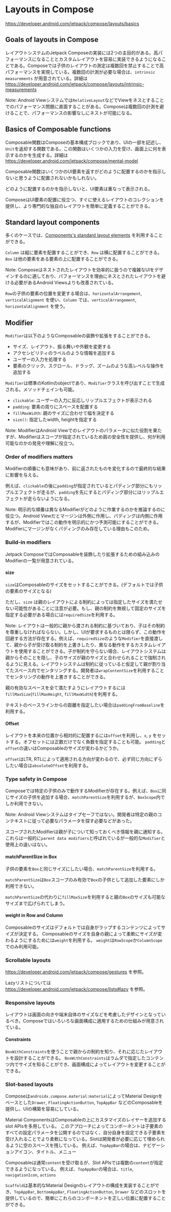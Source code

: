 # Layouts in Compose

https://developer.android.com/jetpack/compose/layouts/basics

## Goals of layouts in Compose

レイアウトシステムのJetpack Composeの実装には2つの主目的がある。高パフォーマンスになることとカスタムレイアウトを容易に実装できるようになることである。Composeでは子供のレイアウトの測定は複数回を禁止することで高パフォーマンスを実現している。複数回の計測が必要な場合は、`intrinsic measurements` が用意されている。詳細は https://developer.android.com/jetpack/compose/layouts/intrinsic-measurements

Note: Android Viewシステムでは`RelativeLayout`などでViewをネスとすることでのパフォーマンス問題に直面することがある。Composeは複数回の計測を避けることで、パフォーマンスの影響なしにネストが可能になる。

## Basics of Composable functions

Composable関数はComposeの基本構成ブロックであり、UIの一部を記述し、`Unit`を返却する関数である。この関数はいくつかの入力を受け、画面上に何を表示するのかを生成する。詳細は https://developer.android.com/jetpack/compose/mental-model

Composable関数はいくつかのUI要素を返すがどのように配置するのかを指示しないと思うように配置されないかもしれない。

どのように配置するのかを指示しないと、UI要素は重なって表示される。

ComposeはUI要素の配置に役立つ、すぐに使えるレイアウトのコレクションを提供し、より専門的な独自のレイアウトを簡単に定義することができる。

## Standard layout components

多くのケースでは、[Components's standard layout elements](https://developer.android.com/reference/kotlin/androidx/compose/foundation/layout/package-summary) を利用することができる。

`Column` は縦に要素を配置することができ、`Row` は横に配置することができる。
`Box` は他の要素をある要素の上に配置することができる。

Note: Composeはネストされたレイアウトを効率的に扱うので複雑なUIをデザインするのに適しており、パフォーマンスを理由にネスとされたレイアウトを避ける必要があるAndroid Viewsよりも改善されている。

`Row`の子供の要素の位置を変更する場合は、`horizontalArrangement`, `verticalAlignment` を使い、`Column` では、`verticalArrangement`, `horizontalAlignment` を使う。

## Modifier

`Modifier`は以下のようなComposableの装飾や拡張をすることができる。

* サイズ、レイアウト、振る舞いや外観を変更する
* アクセシビリティのラベルのような情報を追加する
* ユーザーの入力を処理する
* 要素のクリック、スクロール、ドラッグ、ズームのような高レベルな操作を追加する

`Modifier`は標準のKotlinのobjectであり、`Modifier`クラスを呼び出すことで生成される。メソッドチェインも可能。

* `clickable`:  ユーザーの入力に反応しリップルエフェクトが表示される
* `padding`: 要素の周りにスペースを配置する
* `fillMaxWidth`: 親のサイズに合わせて幅を決定する
* `size()`: 指定したwidth, heightを指定する

Note: ModifierはAndroid Viewでのレイアウトのパラメータに似た役割を果たすが、Modifierはスコープが指定されているため肩の安全性を提供し、何が利用可能なのかの発見や理解に役立つ。

### Order of modifiers matters

Modifierの順番にも意味があり、前に返されたものを変化するので最終的な結果に影響を与える。

例えば、`clickable`の後に`padding`が指定されているとパディング部分にもリップルエフェクトが走るが、`padding`を先にするとパディング部分にはリップルエフェクトが走らないようになる。

Note: 明示的な順番は異なるModifierがどのように作業するのかを推論するのに役立つ。Android Viewだとマージンは外側に作用し、パディングは内側に作用するが、Modifierではこの動作を明示的にかつ予測可能にすることができる。Modifierにマージンがなくパディングのみ存在している理由もこのため。

### Build-in modifiers

Jetpack ComposeではComposableを装飾したり拡張するための組み込みのModifierの一覧が用意されている。

#### size

`size`はComposableのサイズをセットすることができる。(デフォルトでは子供の要素のサイズとなる)

ただし、`size` は親のレイアウトによる制約によっては指定したサイズを満たせない可能性があることに注意が必要。もし、親の制約を無視して固定のサイズを指定する必要がある場合には`requiredSize`を利用する。

Note: レイアウトは一般的に親から渡される制約に基づいており、子はその制約を尊重しなければならない。しかし、UIが要求するものとは限らず、この動作を回避する方法が存在する。例えば、`requiredSize`のような`Modifier`を直接渡して、親から子が受け取る制約を上書きしたり、異なる動作をするカスタムレイアウトを使用することができる。子が制約を守らない場合、レイアウトシステムは親からそのことを隠し、子のサイズが親のサイズと合わせられることで強制されるように見える。レイアウトシステムは制約に従っていると仮定して親が割り当てたスペース内でセンタリングする。開発者は`wrapContentSize`を利用することでセンタリングの動作を上書きすることができる。

親の有効なスペースを全て満たすようにレイアウトするには`fillMaxSize`(`fillMaxHeight`, `fillMaxWidth`)を利用する。

テキストのベースラインからの距離を指定したい場合は`paddingFromBaseline`を利用する。

#### Offset

レイアウトを本来の位置から相対的に配置するには`offset`を利用し、`x`, `y` をセットする。オフセットには正数だけでなく負数を指定することも可能。
`padding`と`offset`の違いはComposableのサイズが変わるかどうか。

`offset`はLTR, RTLによって適用される方向が変わるので、必ず同じ方向にずらしたい場合は`absoluteOffset`を利用する。

### Type safety in Compose

Composeでは特定の子供のみで動作するModifierが存在する。例えば、`Box`に同じサイズの子供を追加する場合、`matchParentSize`を利用するが、`BoxScope`内でしか利用できない。

Note: Android Viewシステムはタイプセーフではない。開発者は特定の親のコンテキストに従って必要なパラメータを探す必要などがあった。

スコープされたModifierは親が子について知っておくべき情報を親に通知する。これらは一般的に`parent data modifiers`と呼ばれているが一般的な`Modifier`と使用上の違いはない。

#### matchParentSize in Box

子供の要素を`Box`と同じサイズにしたい場合、`matchParentSize`を利用する。

`matchParentSize`は`Box`スコープのみ有効で`Box`の子供として追加した要素にしか利用できない。

`matchParentSize`の代わりに`fillMaxSize`を利用すると親の`Box`のサイズも可能なサイズまで広げられてしまう。

#### weight in Row and Column

Composableのサイズはデフォルトでは自身がラップするコンテンツによってサイズが決定する。
Composableのサイズを自身の親によって柔軟にサイズが変わるようにするためには`weight`を利用する。
`weight`は`RowScope`か`ColumnScope`でのみ利用可能。

### Scrollable layouts

https://developer.android.com/jetpack/compose/gestures を参照。

Lazyリストについては https://developer.android.com/jetpack/compose/lists#lazy を参照。

### Responsive layouts

レイアウトは画面の向きや端末自体のサイズなどを考慮したデザインとなっているべき。Composeではいろいろな画面構成に適用するための仕組みが用意されている。

#### Constraints

`BoxWithConstraints`を使うことで親からの制約を知り、それに応じたレイアウトを設計することができる。
`BoxWithConstraints`はラムダで指定したコンテンツ内でサイズを知ることができ、画面構成によってレイアウトを変更することができる。

### Slot-based layouts

Composeは`androidx.compose.material:material`によってMaterial Designをベースとした`Drawer`, `FloatingActionButton`, `TopAppBar` などのComposableを提供し、UIの構築を容易にしている。

Material ComponentsはComposableの上にカスタマイズのレイヤーを追加するslot APIsを多用している。
このアプローチによってコンポーネントは子要素のすべての設定パラメータを公開するのではなく、自分自身を設定できる子要素を受け入れることでより柔軟になっている。Slotは開発者が必要に応じて埋められるように空のスペースを残している。
例えば、`TopAppBar`の場合は、ナビゲーションアイコン、タイトル、メニュー

Composableは通常`content`を受け取るが、Slot APIsでは複数の`content`が指定できるようになっている。
例えば、`TopAppBar`の場合は、`title`, `navigationIcon`, `actions`

`Scaffold`は基本的なMaterial Designのレイアウトの構成を実装することができ、`TopAppBar`, `BottomAppBar`, `FloatingActionButton`, `Drawer` などのスロットを提供しているので、簡単にこれらのコンポーネントを正しい位置に配置することができる。
